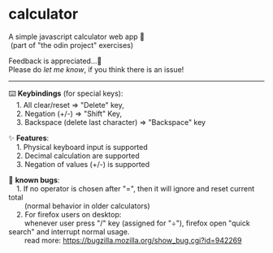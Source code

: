 # calculator
A simple javascript calculator web app 📲<br/>
&nbsp;(part of "the odin project" exercises)<br/>

Feedback is appreciated...🙏<br/>
Please do <em>let me know</em>, if you think there is an issue!<br/>
<hr/>

⌨️ <strong>Keybindings</strong> (for special keys):<br/>
&nbsp;&nbsp;&nbsp;&nbsp;1. All clear/reset  => "Delete" key,<br/>
&nbsp;&nbsp;&nbsp;&nbsp;2. Negation (+/-) => "Shift" Key,<br/>
&nbsp;&nbsp;&nbsp;&nbsp;3. Backspace (delete last character) => "Backspace" key

✨ <strong>Features</strong>:<br/>
&nbsp;&nbsp;&nbsp;&nbsp;1. Physical keyboard input is supported<br/>
&nbsp;&nbsp;&nbsp;&nbsp;2. Decimal calculation are supported<br/>
&nbsp;&nbsp;&nbsp;&nbsp;3. Negation of values (+/-) is supported

🐞 <strong>known bugs</strong>:<br/>
&nbsp;&nbsp;&nbsp;&nbsp;1. If no operator is chosen after "=", then it will ignore and reset current total<br/>
&nbsp;&nbsp;&nbsp;&nbsp;&nbsp;&nbsp;&nbsp;&nbsp;(normal behavior in older calculators)<br/>
&nbsp;&nbsp;&nbsp;&nbsp;2. For firefox users on desktop:<br/>
&nbsp;&nbsp;&nbsp;&nbsp;&nbsp;&nbsp;&nbsp;&nbsp;whenever user press "/" key (assigned for "÷"), firefox open "quick search" and interrupt normal usage.<br/>
&nbsp;&nbsp;&nbsp;&nbsp;&nbsp;&nbsp;&nbsp;&nbsp;read more: https://bugzilla.mozilla.org/show_bug.cgi?id=942269

